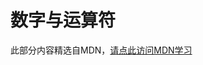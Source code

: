 # 数字与运算符

此部分内容精选自MDN，[请点此访问MDN学习](https://developer.mozilla.org/zh-CN/docs/Learn/JavaScript/First_steps/Math)